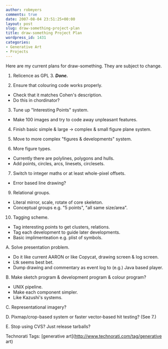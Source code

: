 ```yaml
---
author: robmyers
comments: true
date: 2007-08-04 23:51:25+00:00
layout: post
slug: draw-something-project-plan
title: draw-something Project Plan
wordpress_id: 1431
categories:
- Generative Art
- Projects
---
```


Here are my current plans for draw-something. They are subject to change.  
  
1. Relicence as GPL 3. **_Done._**  
  
2. Ensure that colouring code works properly.  
- Check that it matches Cohen's description.  
- Do this in chordinator?  
  
3. Tune up "Interesting Points" system.  
- Make 100 images and try to code away unpleasant features.  
  
4. Finish basic simple & large -> complex & small figure plane system.  
  
5. Move to more complex "figures & developments" system.  
  
6. More figure types.  
- Currently there are polylines, polygons and hulls.  
- Add points, circles, arcs, linesets, circlesets.  
  
7. Switch to integer maths or at least whole-pixel offsets.  
- Error based line drawing?  
  
9. Relational groups.  
- Literal mirror, scale, rotate of core skeleton.  
- Conceptual groups e.g. "5 points", "all same size/area".  
  
10. Tagging scheme.  
- Tag interesting points to get clusters, relations.  
- Tag each development to guide later developments.  
- Basic implimenteation e.g. plist of symbols.  
  
  
A. Solve presentation problem.  
- Do it like current AARON or like Copycat, drawing screen & log screen.  
- Ltk seems best bet.  
- Dump drawing and commentary as event log to (e.g.) Java based player.  
  
B. Make sketch program & development program & colour program?  
- UNIX pipeline.  
- Make each component simpler.  
- Like Kazushi's systems.  
  
C. Representational imagery?  
  
D. Pixmap/crop-based system or faster vector-based hit testing? (See 7.)  
  
E. Stop using CVS? Just release tarballs?  


Technorati Tags: [generative art](http://www.technorati.com/tag/generative art)

  


